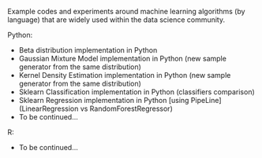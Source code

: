 Example codes and experiments around machine learning algorithms (by language) that are widely used within the data science community.

Python:
- Beta distribution implementation in Python 
- Gaussian Mixture Model implementation in Python (new sample generator from the same distribution)
- Kernel Density Estimation implementation in Python (new sample generator from the same distribution)
- Sklearn Classification implementation in Python (classifiers comparison)
- Sklearn Regression implementation in Python [using PipeLine] (LinearRegression vs RandomForestRegressor) 
- To be continued...
 
R:
- To be continued...

